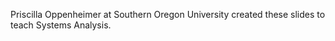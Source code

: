 Priscilla Oppenheimer at Southern Oregon University created these slides to teach Systems Analysis. 
